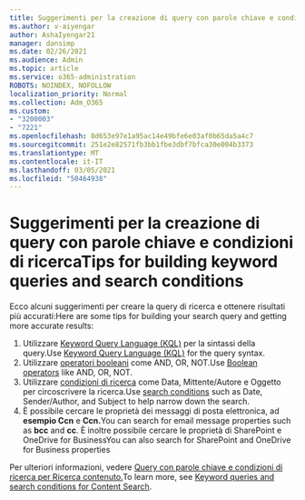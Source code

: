 ```yaml
---
title: Suggerimenti per la creazione di query con parole chiave e condizioni di ricerca
ms.author: v-aiyengar
author: AshaIyengar21
manager: dansimp
ms.date: 02/26/2021
ms.audience: Admin
ms.topic: article
ms.service: o365-administration
ROBOTS: NOINDEX, NOFOLLOW
localization_priority: Normal
ms.collection: Adm_O365
ms.custom:
- "3200003"
- "7221"
ms.openlocfilehash: 8d653e97e1a95ac14e49bfe6e03af0b65da5a4c7
ms.sourcegitcommit: 251e2e82571fb3bb1fbe3dbf7bfca30e004b3373
ms.translationtype: MT
ms.contentlocale: it-IT
ms.lasthandoff: 03/05/2021
ms.locfileid: "50464938"
---
```

# <a name="tips-for-building-keyword-queries-and-search-conditions"></a><span data-ttu-id="abceb-102">Suggerimenti per la creazione di query con parole chiave e condizioni di ricerca</span><span class="sxs-lookup"><span data-stu-id="abceb-102">Tips for building keyword queries and search conditions</span></span>

<span data-ttu-id="abceb-103">Ecco alcuni suggerimenti per creare la query di ricerca e ottenere risultati più accurati:</span><span class="sxs-lookup"><span data-stu-id="abceb-103">Here are some tips for building your search query and getting more accurate results:</span></span>

1. <span data-ttu-id="abceb-104">Utilizzare [Keyword Query Language (KQL)](https://go.microsoft.com/fwlink/?linkid=2101591) per la sintassi della query.</span><span class="sxs-lookup"><span data-stu-id="abceb-104">Use [Keyword Query Language (KQL)](https://go.microsoft.com/fwlink/?linkid=2101591) for the query syntax.</span></span>
1. <span data-ttu-id="abceb-105">Utilizzare [operatori booleani](https://go.microsoft.com/fwlink/?linkid=2101592) come AND, OR, NOT.</span><span class="sxs-lookup"><span data-stu-id="abceb-105">Use [Boolean operators](https://go.microsoft.com/fwlink/?linkid=2101592) like AND, OR, NOT.</span></span>
1. <span data-ttu-id="abceb-106">Utilizzare [condizioni di ricerca](https://go.microsoft.com/fwlink/?linkid=2102410) come Data, Mittente/Autore e Oggetto per circoscrivere la ricerca.</span><span class="sxs-lookup"><span data-stu-id="abceb-106">Use [search conditions](https://go.microsoft.com/fwlink/?linkid=2102410) such as Date, Sender/Author, and Subject to help narrow down the search.</span></span>
1. <span data-ttu-id="abceb-107">È possibile cercare le proprietà dei messaggi di posta elettronica, ad **esempio Ccn** e **Ccn.**</span><span class="sxs-lookup"><span data-stu-id="abceb-107">You can search for email message properties such as **bcc** and **cc**.</span></span> <span data-ttu-id="abceb-108">È inoltre possibile cercare le proprietà di SharePoint e OneDrive for Business</span><span class="sxs-lookup"><span data-stu-id="abceb-108">You can also search for SharePoint and OneDrive for Business properties</span></span>

<span data-ttu-id="abceb-109">Per ulteriori informazioni, vedere [Query con parole chiave e condizioni di ricerca per Ricerca contenuto.](https://go.microsoft.com/fwlink/?linkid=2102411)</span><span class="sxs-lookup"><span data-stu-id="abceb-109">To learn more, see [Keyword queries and search conditions for Content Search](https://go.microsoft.com/fwlink/?linkid=2102411).</span></span>
